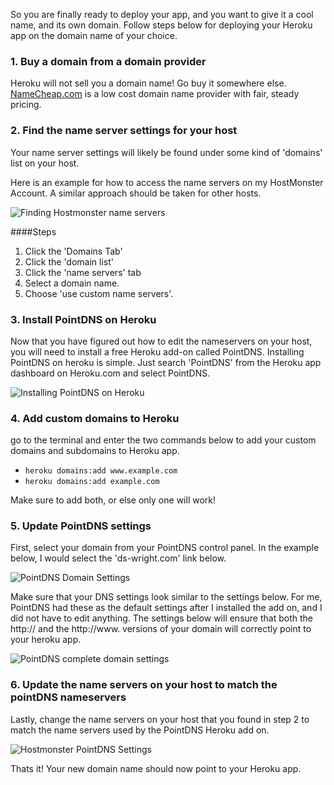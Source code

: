 So you are finally ready to deploy your app, and you want to give it a cool name, and its own domain. Follow steps below for deploying your Heroku app on the domain name of your choice.

### 1. Buy a domain from a domain provider
Heroku will not sell you a domain name! Go buy it somewhere else. [NameCheap.com](http://namecheap.com/ "NameCheap homepage") is a low cost domain name provider with fair, steady pricing.

### 2. Find the name server settings for your host

Your name server settings will likely be found under some kind of 'domains' list on your host.

Here is an example for how to access the name servers on my HostMonster Account. A similar approach should be taken for other hosts.

![Finding Hostmonster name servers](/images/posts/Hostmonster-finding-name-servers.png "Finding Hostmonster name servers")

####Steps
1. Click the 'Domains Tab'
2. Click the 'domain list'
3. Click the 'name servers' tab
4. Select a domain name.
5. Choose 'use custom name servers'.

### 3. Install PointDNS on Heroku

Now that you have figured out how to edit the nameservers on your host, you will need to install a free Heroku add-on called PointDNS. Installing PointDNS on heroku is simple. Just search 'PointDNS' from the Heroku app dashboard on Heroku.com and select PointDNS.

![Installing PointDNS on Heroku](/images/posts/PointDNS-heroku-install.png "Install PointDNS on Heroku")

### 4. Add custom domains to Heroku
go to the terminal and enter the two commands below to add your custom domains and subdomains to Heroku app.

* ``` heroku domains:add www.example.com ```
* ``` heroku domains:add example.com ```

Make sure to add both, or else only one will work!

### 5. Update PointDNS settings

First, select your domain from your PointDNS control panel. In the example below, I would select the 'ds-wright.com' link below.

![PointDNS Domain Settings](/images/posts/PointDNS-settings.png "Point DNS Domain Settings")

Make sure that your DNS settings look similar to the settings below. For me, PointDNS had these as the default settings after I installed the add on, and I did not have to edit anything. The settings below will ensure that both the http:// and the http://www. versions of your domain will correctly point to your heroku app.

![PointDNS complete domain settings](/images/posts/PointDNS-complete-settings.png "Complete domain settings for PointDNS on Heroku")

### 6. Update the name servers on your host to match the pointDNS nameservers

Lastly, change the name servers on your host that you found in step 2 to match the name servers used by the PointDNS Heroku add on.

![Hostmonster PointDNS Settings](/images/posts/Hostmonster-DNS-settings.png "Complete Hostmonster DNS settings")

Thats it! Your new domain name should now point to your Heroku app.



